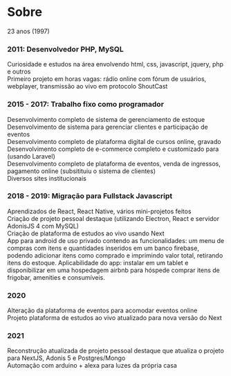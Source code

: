Sobre
========

23 anos (1997)  
 

### 2011: Desenvolvedor PHP, MySQL
Curiosidade e estudos na área envolvendo html, css, javascript, jquery, php e outros  
Primeiro projeto em horas vagas: rádio online com fórum de usuários, webplayer, transmissão ao vivo em protocolo ShoutCast  

### 2015 - 2017: Trabalho fixo como programador
Desenvolvimento completo de sistema de gerenciamento de estoque  
Desenvolvimento de sistema para gerenciar clientes e participação de eventos  
Desenvolvimento completo de plataforma digital de cursos online, gravado  
Desenvolvimento completo de e-commerce completo e customizado para (usando Laravel)  
Desenvolvimento completo de plataforma de eventos, venda de ingressos, pagamento online (subsitituiu o sistema de clientes)  
Diversos sites institucionais  

### 2018 - 2019: Migração para Fullstack Javascript
Aprendizados de React, React Native, vários mini-projetos feitos  
Criação de projeto pessoal destaque (utilizando Electron, React e servidor AdonisJS 4 com MySQL)  
Criação de plataforma de estudos ao vivo usando Next  
App para android de uso privado contendo as funcionalidades: um menu de compras com itens e quantidades inseridos em um banco firebase, podendo adicionar itens como comprado e imprimindo valor total, retirando itens do estoque. Aplicabilidade do app: instalar em um tablet e disponibilizar em uma hospedagem airbnb para hóspede comprar itens de frigobar, amenities e consumíveis.

### 2020
Alteração da plataforma de eventos para acomodar eventos online  
Projeto plataforma de estudos ao vivo atualizado para nova versão do Next  

### 2021
Reconstrução atualizada de projeto pessoal destaque que atualiza o projeto para NextJS, Adonis 5 e Postgres/Mongo  
Automação com arduino + alexa para luzes da própria casa
